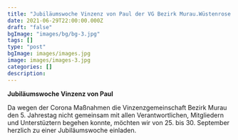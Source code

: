 ```yaml
---
title: "Jubiläumswoche Vinzenz von Paul der VG Bezirk Murau.Wüstenrose von 25. bis 30. September 2021"
date: 2021-06-29T22:00:00.000Z
draft: "false"
bgImage: "images/bg/bg-3.jpg"
tags: []
type: "post"
bgImage: images/images.jpg
image: images/images-3.jpg
categories: []
description:  
---
```

**Jubiläumswoche Vinzenz von Paul**

Da wegen der Corona Maßnahmen  die Vinzenzgemeinschaft Bezirk Murau den 5. Jahrestag nicht gemeinsam mit allen Verantwortlichen, Mitgliedern und Unterstüztern begehen konnte, möchten wir von 25. bis 30. September herzlich zu einer Jubiläumswoche einladen.